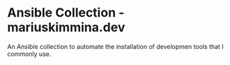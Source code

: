 # Ansible Collection - mariuskimmina.dev

An Ansible collection to automate the installation of developmen tools that I commonly use.
